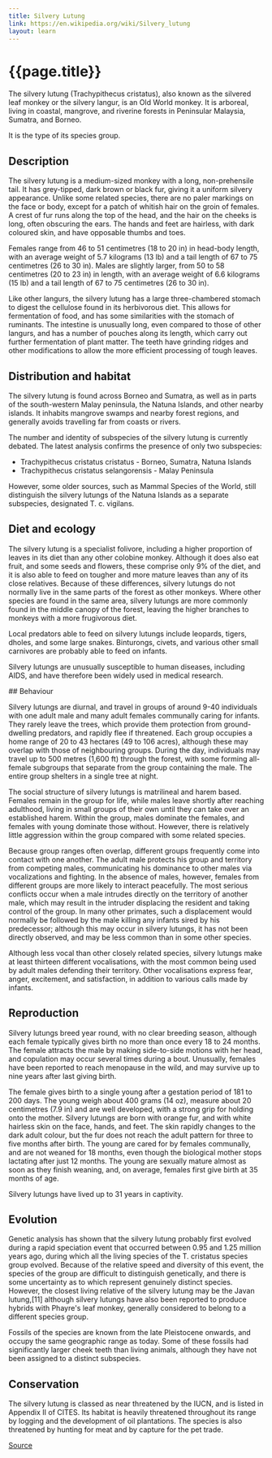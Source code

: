 ```yaml
---
title: Silvery Lutung
link: https://en.wikipedia.org/wiki/Silvery_lutung
layout: learn
---
```

# {{page.title}}

The silvery lutung (Trachypithecus cristatus), also known as the silvered leaf monkey or the silvery langur, is an Old World monkey. It is arboreal, living in coastal, mangrove, and riverine forests in Peninsular Malaysia, Sumatra, and Borneo.

It is the type of its species group.

## Description

The silvery lutung is a medium-sized monkey with a long, non-prehensile tail. It has grey-tipped, dark brown or black fur, giving it a uniform silvery appearance. Unlike some related species, there are no paler markings on the face or body, except for a patch of whitish hair on the groin of females. A crest of fur runs along the top of the head, and the hair on the cheeks is long, often obscuring the ears. The hands and feet are hairless, with dark coloured skin, and have opposable thumbs and toes.

Females range from 46 to 51 centimetres (18 to 20 in) in head-body length, with an average weight of 5.7 kilograms (13 lb) and a tail length of 67 to 75 centimetres (26 to 30 in). Males are slightly larger, from 50 to 58 centimetres (20 to 23 in) in length, with an average weight of 6.6 kilograms (15 lb) and a tail length of 67 to 75 centimetres (26 to 30 in).

Like other langurs, the silvery lutung has a large three-chambered stomach to digest the cellulose found in its herbivorous diet. This allows for fermentation of food, and has some similarities with the stomach of ruminants. The intestine is unusually long, even compared to those of other langurs, and has a number of pouches along its length, which carry out further fermentation of plant matter. The teeth have grinding ridges and other modifications to allow the more efficient processing of tough leaves.

## Distribution and habitat

The silvery lutung is found across Borneo and Sumatra, as well as in parts of the south-western Malay peninsula, the Natuna Islands, and other nearby islands. It inhabits mangrove swamps and nearby forest regions, and generally avoids travelling far from coasts or rivers.

The number and identity of subspecies of the silvery lutung is currently debated. The latest analysis confirms the presence of only two subspecies:

- Trachypithecus cristatus cristatus - Borneo, Sumatra, Natuna Islands
- Trachypithecus cristatus selangorensis - Malay Peninsula

However, some older sources, such as Mammal Species of the World, still distinguish the silvery lutungs of the Natuna Islands as a separate subspecies, designated T. c. vigilans.

## Diet and ecology

The silvery lutung is a specialist folivore, including a higher proportion of leaves in its diet than any other colobine monkey. Although it does also eat fruit, and some seeds and flowers, these comprise only 9% of the diet, and it is also able to feed on tougher and more mature leaves than any of its close relatives. Because of these differences, silvery lutungs do not normally live in the same parts of the forest as other monkeys. Where other species are found in the same area, silvery lutungs are more commonly found in the middle canopy of the forest, leaving the higher branches to monkeys with a more frugivorous diet.

Local predators able to feed on silvery lutungs include leopards, tigers, dholes, and some large snakes. Binturongs, civets, and various other small carnivores are probably able to feed on infants.

Silvery lutungs are unusually susceptible to human diseases, including AIDS, and have therefore been widely used in medical research.

## Behaviour

Silvery lutungs are diurnal, and travel in groups of around 9-40 individuals with one adult male and many adult females communally caring for infants. They rarely leave the trees, which provide them protection from ground-dwelling predators, and rapidly flee if threatened. Each group occupies a home range of 20 to 43 hectares (49 to 106 acres), although these may overlap with those of neighbouring groups. During the day, individuals may travel up to 500 metres (1,600 ft) through the forest, with some forming all-female subgroups that separate from the group containing the male. The entire group shelters in a single tree at night.

The social structure of silvery lutungs is matrilineal and harem based. Females remain in the group for life, while males leave shortly after reaching adulthood, living in small groups of their own until they can take over an established harem. Within the group, males dominate the females, and females with young dominate those without. However, there is relatively little aggression within the group compared with some related species.

Because group ranges often overlap, different groups frequently come into contact with one another. The adult male protects his group and territory from competing males, communicating his dominance to other males via vocalizations and fighting. In the absence of males, however, females from different groups are more likely to interact peacefully. The most serious conflicts occur when a male intrudes directly on the territory of another male, which may result in the intruder displacing the resident and taking control of the group. In many other primates, such a displacement would normally be followed by the male killing any infants sired by his predecessor; although this may occur in silvery lutungs, it has not been directly observed, and may be less common than in some other species.

Although less vocal than other closely related species, silvery lutungs make at least thirteen different vocalisations, with the most common being used by adult males defending their territory. Other vocalisations express fear, anger, excitement, and satisfaction, in addition to various calls made by infants.

## Reproduction

Silvery lutungs breed year round, with no clear breeding season, although each female typically gives birth no more than once every 18 to 24 months. The female attracts the male by making side-to-side motions with her head, and copulation may occur several times during a bout. Unusually, females have been reported to reach menopause in the wild, and may survive up to nine years after last giving birth.

The female gives birth to a single young after a gestation period of 181 to 200 days. The young weigh about 400 grams (14 oz), measure about 20 centimetres (7.9 in) and are well developed, with a strong grip for holding onto the mother. Silvery lutungs are born with orange fur, and with white hairless skin on the face, hands, and feet. The skin rapidly changes to the dark adult colour, but the fur does not reach the adult pattern for three to five months after birth. The young are cared for by females communally, and are not weaned for 18 months, even though the biological mother stops lactating after just 12 months. The young are sexually mature almost as soon as they finish weaning, and, on average, females first give birth at 35 months of age.

Silvery lutungs have lived up to 31 years in captivity.

## Evolution

Genetic analysis has shown that the silvery lutung probably first evolved during a rapid speciation event that occurred between 0.95 and 1.25 million years ago, during which all the living species of the T. cristatus species group evolved. Because of the relative speed and diversity of this event, the species of the group are difficult to distinguish genetically, and there is some uncertainty as to which represent genuinely distinct species. However, the closest living relative of the silvery lutung may be the Javan lutung,[11] although silvery lutungs have also been reported to produce hybrids with Phayre's leaf monkey, generally considered to belong to a different species group.

Fossils of the species are known from the late Pleistocene onwards, and occupy the same geographic range as today. Some of these fossils had significantly larger cheek teeth than living animals, although they have not been assigned to a distinct subspecies.

## Conservation

The silvery lutung is classed as near threatened by the IUCN, and is listed in Appendix II of CITES. Its habitat is heavily threatened throughout its range by logging and the development of oil plantations. The species is also threatened by hunting for meat and by capture for the pet trade.

[Source](page.link)
